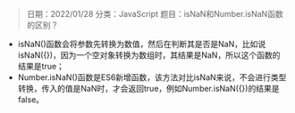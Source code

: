 > 日期：2022/01/28
分类：JavaScript
题目：isNaN和Number.isNaN函数的区别？

- isNaN()函数会将参数先转换为数值，然后在判断其是否是NaN，比如说isNaN({})，因为一个空对象转换为数组时，其结果是NaN，所以这个函数的结果是true；
- Number.isNaN()函数是ES6新增函数，该方法对比isNaN来说，不会进行类型转换，传入的值是NaN时，才会返回true，例如Number.isNaN({})的结果是false。

